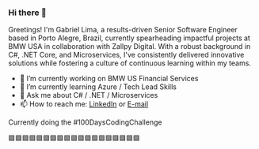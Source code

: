 
### Hi there 👋

Greetings! I'm Gabriel Lima, a results-driven Senior Software Engineer based in Porto Alegre, Brazil, currently spearheading impactful projects at BMW USA in collaboration with Zallpy Digital. With a robust background in C#, .NET Core, and Microservices, I've consistently delivered innovative solutions while fostering a culture of continuous learning within my teams.

- 🔭 I’m currently working on BMW US Financial Services
- 🌱 I’m currently learning Azure / Tech Lead Skills
- 💬 Ask me about C# / .NET / Microservices
- 📫 How to reach me: [LinkedIn](https://www.linkedin.com/in/gabrielnachtigal/) or [E-mail](mailto:gabriel.nachtigal@gmail.com)

Currently doing the #100DaysCodingChallenge

🟩🟩🟩🟩🟩🟩🟩🟩🟩🟩🟩🟩🟩🟩🟩🟩🟩🟩🟩
